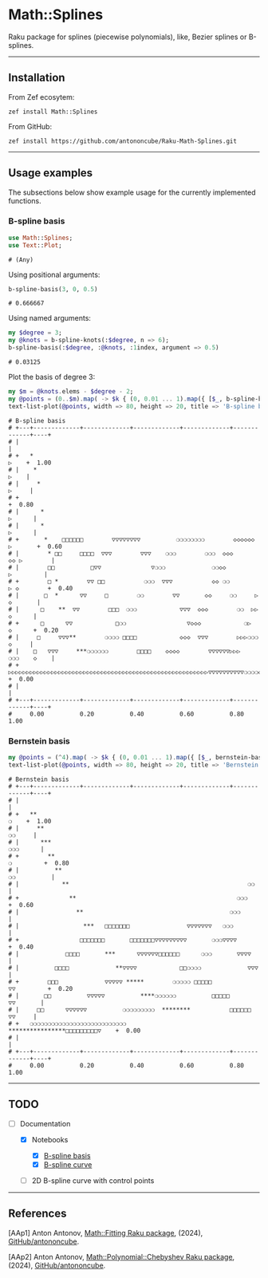 # Math::Splines

Raku package for splines (piecewise polynomials), like, Bezier splines or B-splines.

------

## Installation

From Zef ecosytem:

```
zef install Math::Splines
```

From GitHub:

```
zef install https://github.com/antononcube/Raku-Math-Splines.git
```

------

## Usage examples

The subsections below show example usage for the currently implemented functions.

### B-spline basis

```raku
use Math::Splines;
use Text::Plot;
```
```
# (Any)
```

Using positional arguments:

```raku
b-spline-basis(3, 0, 0.5)
```
```
# 0.666667
```


Using named arguments:

```raku
my $degree = 3; 
my @knots = b-spline-knots(:$degree, n => 6);
b-spline-basis(:$degree, :@knots, :1index, argument => 0.5)
```
```
# 0.03125
```

Plot the basis of degree 3:

```raku
my $m = @knots.elems - $degree - 2;
my @points = (0..$m).map( -> $k { (0, 0.01 ... 1).map({ [$_, b-spline-basis(:$degree, :@knots, index => $k, argument => $_)] }) })».Array;
text-list-plot(@points, width => 80, height => 20, title => 'B-spline basis')
```
```
# B-spline basis                                 
# +---+-------------+-------------+-------------+-------------+-------------+----+      
# |                                                                              |      
# +   *                                                                     ▷    +  1.00
# |    *                                                                    ▷    |      
# |     *                                                                  ▷     |      
# +                                                                              +  0.80
# |      *                                                                ▷      |      
# |      *                                                                ▷      |      
# +       *    □□□□□□        ▽▽▽▽▽▽▽▽          ❍❍❍❍❍❍❍❍        ◇◇◇◇◇◇    ▷       +  0.60
# |        * □□     □□□□  ▽▽▽        ▽▽▽    ❍❍❍        ❍❍❍  ◇◇◇      ◇◇ ▷        |      
# |        □□          □▽▽              ▽❍❍❍             ❍❍◇◇          ▷         |      
# +        □ *        ▽▽ □□           ❍❍❍  ▽▽▽           ◇◇ ❍❍        ▷ ◇        +  0.40
# |       □  *      ▽▽     □        ❍❍        ▽▽       ◇◇     ❍❍     ▷   ◇       |      
# |      □    **  ▽▽        □□□  ❍❍❍            ▽▽▽  ◇◇◇        ❍❍  ▷▷    ◇      |      
# +      □      ▽▽            □❍❍                 ▽◇◇◇            ❍▷      ◇      +  0.20
# |     □     ▽▽▽**        ❍❍❍❍ □□□□            ◇◇◇  ▽▽▽        ▷▷▷❍❍❍     ◇     |      
# |    □   ▽▽▽     ***❍❍❍❍❍❍        □□□□    ◇◇◇◇        ▽▽▽▽▽▽▷▷▷    ❍❍❍    ◇    |      
# +   ▷▷▷▷▷▷▷▷▷▷▷▷▷▷▷▷▷▷▷▷▷▷▷▷▷▷▷▷▷▷▷▷▷▷▷▷▷▷▷▷▷▷▷▷▷▷▷▷▷▷▷▷▷▷▷▷▽▽▽▽▽▽▽▽▽▽❍❍❍❍◇    +  0.00
# |                                                                              |      
# +---+-------------+-------------+-------------+-------------+-------------+----+      
#     0.00          0.20          0.40          0.60          0.80          1.00
```

### Bernstein basis

```raku
my @points = (^4).map( -> $k { (0, 0.01 ... 1).map({ [$_, bernstein-basis(3, $k, $_)] }) })».Array;
text-list-plot(@points, width => 80, height => 20, title => 'Bernstein basis')
```
```
# Bernstein basis                                 
# +---+-------------+-------------+-------------+-------------+-------------+----+      
# |                                                                              |      
# +   **                                                                    ❍    +  1.00
# |     **                                                                ❍❍     |      
# |      ***                                                            ❍❍❍      |      
# +        **                                                          ❍         +  0.80
# |          **                                                      ❍❍          |      
# |            **                                                  ❍❍            |      
# +              **                                             ❍❍❍              +  0.60
# |                **                                         ❍❍❍                |      
# |                  ***   □□□□□□□                ▽▽▽▽▽▽▽   ❍❍❍                  |      
# +                 □□□□□□□       □□□□□□□▽▽▽▽▽▽▽▽▽       ❍❍❍▽▽▽▽                 +  0.40
# |             □□□□       ***      ▽▽▽▽▽▽□□□□□□      ❍❍❍       ▽▽▽▽             |      
# |          □□□□             **▽▽▽▽            □□❍❍❍❍             ▽▽▽           |      
# +        □□□             ▽▽▽▽▽ *****        ❍❍❍❍❍ □□□□□             ▽▽         +  0.20
# |       □□          ▽▽▽▽▽          ****❍❍❍❍❍❍          □□□□□          ▽▽       |      
# |     □□      ▽▽▽▽▽▽          ❍❍❍❍❍❍❍❍❍  ********           □□□□□□      ▽▽     |      
# +   ❍❍❍❍❍❍❍❍❍❍❍❍❍❍❍❍❍❍❍❍❍❍❍❍❍❍❍                  ****************□□□□□□□□□▽    +  0.00
# |                                                                              |      
# +---+-------------+-------------+-------------+-------------+-------------+----+      
#     0.00          0.20          0.40          0.60          0.80          1.00
```

-------

## TODO

- [ ] Documentation
  - [X] Notebooks
    - [X] [B-spline basis](./docs/B-spline-basis.ipynb)
    - [X] [B-spline curve](./docs/B-spline-curve.ipynb)
  - [ ] 2D B-spline curve with control points


-------

## References

[AAp1] Anton Antonov,
[Math::Fitting Raku package](https://github.com/antononcube/Raku-Math-Fitting),
(2024),
[GitHub/antononcube](https://github.com/antononcube).

[AAp2] Anton Antonov,
[Math::Polynomial::Chebyshev Raku package](https://github.com/antononcube/Raku-Math-Polynomial-Chebyshev),
(2024),
[GitHub/antononcube](https://github.com/antononcube).
